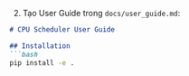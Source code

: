 2. Tạo User Guide trong `docs/user_guide.md`:

```markdown
# CPU Scheduler User Guide

## Installation
```bash
pip install -e .